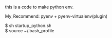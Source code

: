 this is a code to make python env.

My_Recommend:
    pyenv + pyenv-virtualenv(plugin)
  
$ sh startup_python.sh  
$ source ~/.bash_profile
